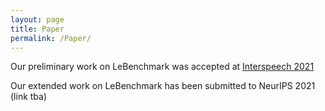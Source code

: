 ```yaml
---
layout: page
title: Paper
permalink: /Paper/
---
```


Our preliminary work on LeBenchmark was accepted at [Interspeech 2021](https://arxiv.org/pdf/2104.11462.pdf)


Our extended work on LeBenchmark has been submitted to NeurIPS 2021 (link tba)

